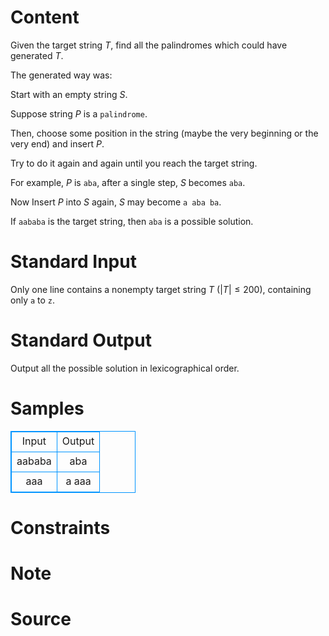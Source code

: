 
# Content

Given the target string $T$, find all the palindromes which could have generated $T$.

The generated way was:

Start with an empty string $S$.

Suppose string $P$ is a `palindrome`.

Then, choose some position in the string (maybe the very beginning or the very end) and insert $P$.

Try to do it again and again until you reach the target string.

For example, $P$ is `aba`, after a single step, $S$ becomes `aba`.

Now Insert $P$ into $S$ again, $S$ may become `a aba ba`.

If `aababa` is the target string, then `aba` is a possible solution.

# Standard Input

Only one line contains a nonempty target string $T$ $(|T| \le 200)$, containing only `a` to `z`.

# Standard Output

Output all the possible solution in lexicographical order.

# Samples

<style>
        table,table tr th, table tr td { border:1px solid #0094ff; }
        table { width: 200px; min-height: 25px; line-height: 25px; text-align: center; border-collapse: collapse;}   
    </style>
<table>
	<tr>
		<td>Input</td>
		<td>Output</td>
	</tr>
<tr><td>aababa</td><td>aba</td></tr><tr><td>aaa</td><td>a
aaa</td></tr></table>


# Constraints



# Note



# Source


